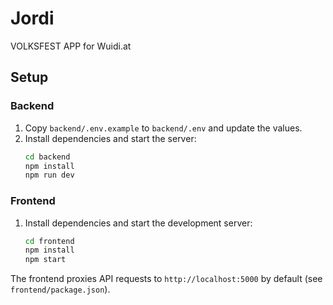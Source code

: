 # Jordi

VOLKSFEST APP for Wuidi.at

## Setup

### Backend
1. Copy `backend/.env.example` to `backend/.env` and update the values.
2. Install dependencies and start the server:
   ```sh
   cd backend
   npm install
   npm run dev
   ```

### Frontend
1. Install dependencies and start the development server:
   ```sh
   cd frontend
   npm install
   npm start
   ```

The frontend proxies API requests to `http://localhost:5000` by default (see `frontend/package.json`).
